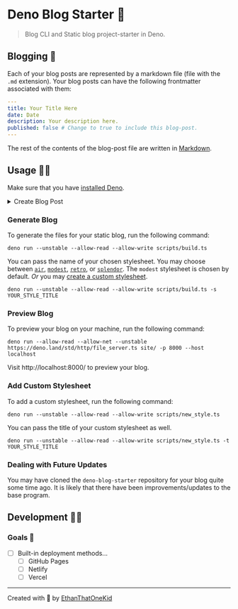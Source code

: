 # Deno Blog Starter 🦕

> Blog CLI and Static blog project-starter in Deno.

## Blogging 💌

Each of your blog posts are represented by a markdown file (file with the `.md` extension).
Your blog posts can have the following frontmatter associated with them:

```yaml
---
title: Your Title Here
date: Date
description: Your description here.
published: false # Change to true to include this blog-post.
---

```

The rest of the contents of the blog-post file are written in [Markdown][markdown_definition].

## Usage 🐱‍🐉

Make sure that you have [installed Deno][deno_installation].

<details>
  <summary>Create Blog Post</summary>

To create a new blog post, run the following command.

> 💡 You can pass your title and description as well, but they are not required.

`dbs --new-post -t "Your Title" -d "Your description."`

<details>
  <summary>Or run as an individual script.</summary>

`deno run --unstable --allow-write --allow-read scripts/new_post.ts -t "Your Title" -d "Your description."`.

</details>

<details>
  <summary>Or run via the API.</summary>

```ts
import { newPost } from "https://deno.land/x/dbs/mod.ts";
const title = "Your Title",
  description = "Your description.";
await newPost(title, description);
```

</details>
</details>

### Generate Blog

To generate the files for your static blog, run the following command:

`deno run --unstable --allow-read --allow-write scripts/build.ts`

You can pass the name of your chosen stylesheet.
You may choose between [`air`](styles/air.ts), [`modest`](styles/modest.ts), [`retro`](styles/retro.ts), or [`splendor`](styles/spendor.ts).
The `modest` stylesheet is chosen by default.
_Or_ you may [create a custom stylesheet](#add-custom-stylesheet).

`deno run --unstable --allow-read --allow-write scripts/build.ts -s YOUR_STYLE_TITLE`

### Preview Blog

To preview your blog on your machine, run the following command:

`deno run --allow-read --allow-net --unstable https://deno.land/std/http/file_server.ts site/ -p 8000 --host localhost`

Visit http://localhost:8000/ to preview your blog.

### Add Custom Stylesheet

To add a custom stylesheet, run the following command:

`deno run --unstable --allow-read --allow-write scripts/new_style.ts`

You can pass the title of your custom stylesheet as well.

`deno run --unstable --allow-read --allow-write scripts/new_style.ts -t YOUR_STYLE_TITLE`

### Dealing with Future Updates

You may have cloned the `deno-blog-starter` repository for your blog quite some time ago.
It is likely that there have been improvements/updates to the base program.

## Development 👨‍💻

### Goals 🏁

- [ ] Built-in deployment methods...
  - [ ] GitHub Pages
  - [ ] Netlify
  - [ ] Vercel

---

Created with 💖 by [EthanThatOneKid][creator_url]

[creator_url]: https://github.com/EthanThatOneKid/
[deno_installation]: https://github.com/denoland/deno_install
[markdown_definition]: https://commonmark.org/help/
